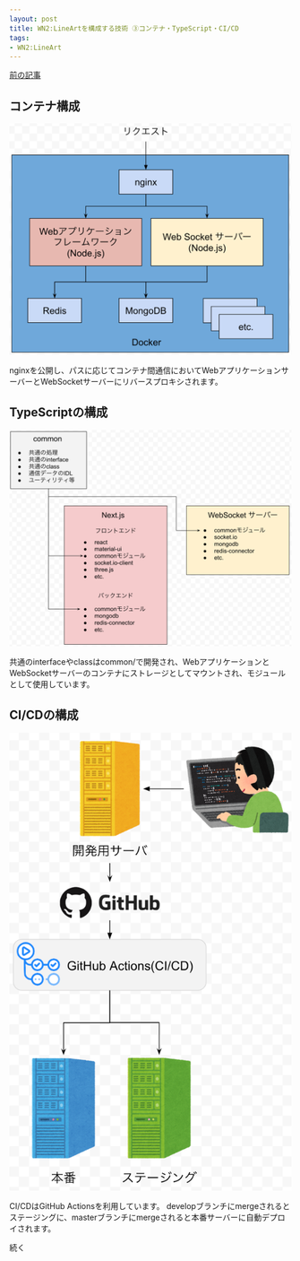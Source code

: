 ```yaml
---
layout: post
title: WN2:LineArtを構成する技術 ③コンテナ・TypeScript・CI/CD
tags:
- WN2:LineArt
---
```


[前の記事](./2020-07-23-wn2la-architecutre-2.md)

## コンテナ構成

![](../images/20200822/wn2la-architecture-container.png)

nginxを公開し、パスに応じてコンテナ間通信においてWebアプリケーションサーバーとWebSocketサーバーにリバースプロキシされます。

## TypeScriptの構成

![](../images/20200822/wn2la-architecutre-typescript.png)

共通のinterfaceやclassはcommon/で開発され、WebアプリケーションとWebSocketサーバーのコンテナにストレージとしてマウントされ、モジュールとして使用しています。

## CI/CDの構成

![](../images/20200822/wn2la-architecture-cicd.png)

CI/CDはGitHub Actionsを利用しています。
developブランチにmergeされるとステージングに、masterブランチにmergeされると本番サーバーに自動デプロイされます。


続く
